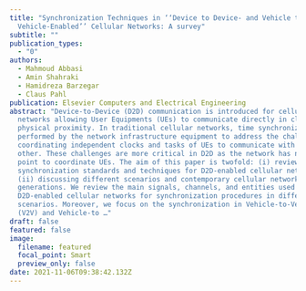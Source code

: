 ```yaml
---
title: "Synchronization Techniques in ‘‘Device to Device- and Vehicle to
  Vehicle-Enabled’’ Cellular Networks: A survey"
subtitle: ""
publication_types:
  - "0"
authors:
  - Mahmoud Abbasi
  - Amin Shahraki
  - Hamidreza Barzegar
  - Claus Pahl
publication: Elsevier Computers and Electrical Engineering
abstract: "Device-to-Device (D2D) communication is introduced for cellular
  networks allowing User Equipments (UEs) to communicate directly in close
  physical proximity. In traditional cellular networks, time synchronization is
  performed by the network infrastructure equipment to address the challenges of
  coordinating independent clocks and tasks of UEs to communicate with each
  other. These challenges are more critical in D2D as the network has no central
  point to coordinate UEs. The aim of this paper is twofold: (i) reviewing
  synchronization standards and techniques for D2D-enabled cellular networks and
  (ii) discussing different scenarios and contemporary cellular network
  generations. We review the main signals, channels, and entities used by
  D2D-enabled cellular networks for synchronization procedures in different
  scenarios. Moreover, we focus on the synchronization in Vehicle-to-Vehicle
  (V2V) and Vehicle-to …"
draft: false
featured: false
image:
  filename: featured
  focal_point: Smart
  preview_only: false
date: 2021-11-06T09:38:42.132Z
---
```

